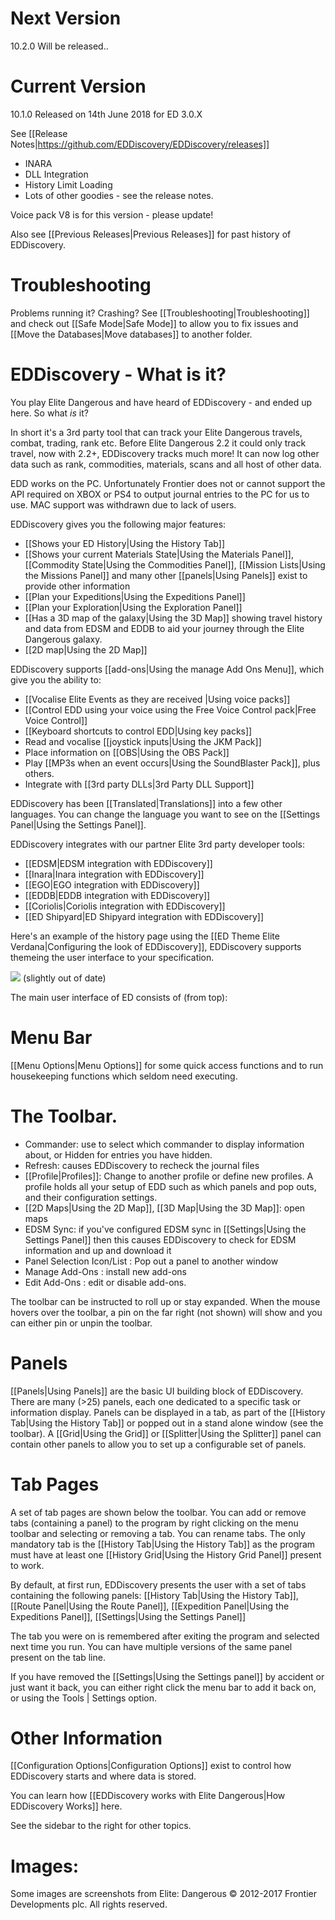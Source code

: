 # Next Version

10.2.0 Will be released..

# Current Version

10.1.0 Released on 14th June 2018 for ED 3.0.X

See [[Release Notes|https://github.com/EDDiscovery/EDDiscovery/releases]]

* INARA
* DLL Integration
* History Limit Loading
* Lots of other goodies - see the release notes.

Voice pack V8 is for this version - please update!

Also see [[Previous Releases|Previous Releases]] for past history of EDDiscovery.

# Troubleshooting
Problems running it? Crashing? See [[Troubleshooting|Troubleshooting]] and check out [[Safe Mode|Safe Mode]] to allow you to fix issues and [[Move the Databases|Move databases]] to another folder.

# EDDiscovery - What is it?

You play Elite Dangerous and have heard of EDDiscovery - and ended up here.  So what _is_ it?  
  
In short it's a 3rd party tool that can track your Elite Dangerous travels, combat, trading, rank etc. Before Elite Dangerous 2.2 it could only track travel, now with 2.2+, EDDiscovery tracks much more! It can now log other data such as rank, commodities, materials, scans and all host of other data.

EDD works on the PC.  Unfortunately Frontier does not or cannot support the API required on XBOX or PS4 to output journal entries to the PC for us to use.  MAC support was withdrawn due to lack of users.

EDDiscovery gives you the following major features:

* [[Shows your ED History|Using the History Tab]]
* [[Shows your current Materials State|Using the Materials Panel]], [[Commodity State|Using the Commodities Panel]], [[Mission Lists|Using the Missions Panel]] and many other [[panels|Using Panels]] exist to provide other information
* [[Plan your Expeditions|Using the Expeditions Panel]]
* [[Plan your Exploration|Using the Exploration Panel]]
* [[Has a 3D map of the galaxy|Using the 3D Map]] showing travel history and data from EDSM and EDDB to aid your journey through the Elite Dangerous galaxy.
* [[2D map|Using the 2D Map]] 

EDDiscovery supports [[add-ons|Using the manage Add Ons Menu]], which give you the ability to:

* [[Vocalise Elite Events as they are received |Using voice packs]]
* [[Control EDD using your voice using the Free Voice Control pack|Free Voice Control]]
* [[Keyboard shortcuts to control EDD|Using key packs]] 
* Read and vocalise [[joystick inputs|Using the JKM Pack]]
* Place information on [[OBS|Using the OBS Pack]]
* Play [[MP3s when an event occurs|Using the SoundBlaster Pack]], plus others.
* Integrate with [[3rd party DLLs|3rd Party DLL Support]]

EDDiscovery has been [[Translated|Translations]] into a few other languages.  You can change the language you want to see on the [[Settings Panel|Using the Settings Panel]].

EDDiscovery integrates with our partner Elite 3rd party developer tools:

* [[EDSM|EDSM integration with EDDiscovery]]
* [[Inara|Inara integration with EDDiscovery]]
* [[EGO|EGO integration with EDDiscovery]]
* [[EDDB|EDDB integration with EDDiscovery]]
* [[Coriolis|Coriolis integration with EDDiscovery]]
* [[ED Shipyard|ED Shipyard integration with EDDiscovery]]

Here's an example of the history page using the [[ED Theme Elite Verdana|Configuring the look of EDDiscovery]], EDDiscovery supports themeing the user interface to your specification.

![](https://i.imgur.com/mTD6Pkf.png)
(slightly out of date)

The main user interface of ED consists of (from top):

# Menu Bar
[[Menu Options|Menu Options]] for some quick access functions and to run housekeeping functions which seldom need executing.

# The Toolbar.  
* Commander: use to select which commander to display information about, or Hidden for entries you have hidden.
* Refresh: causes EDDiscovery to recheck the journal files
* [[Profile|Profiles]]: Change to another profile or define new profiles. A profile holds all your setup of EDD such as which panels and pop outs, and their configuration settings.
* [[2D Maps|Using the 2D Map]], [[3D Map|Using the 3D Map]]: open maps
* EDSM Sync: if you've configured EDSM sync in [[Settings|Using the Settings Panel]] then this causes EDDiscovery to check for EDSM information and up and download it
* Panel Selection Icon/List : Pop out a panel to another window
* Manage Add-Ons : install new add-ons
* Edit Add-Ons : edit or disable add-ons.

The toolbar can be instructed to roll up or stay expanded. When the mouse hovers over the toolbar, a pin on the far right (not shown) will show and you can either pin or unpin the toolbar.

# Panels
[[Panels|Using Panels]] are the basic UI building block of EDDiscovery. There are many (>25) panels, each one dedicated to a specific task or information display. Panels can be displayed in a tab, as part of the [[History Tab|Using the History Tab]] or popped out in a stand alone window (see the toolbar).  A [[Grid|Using the Grid]] or [[Splitter|Using the Splitter]] panel can contain other panels to allow you to set up a configurable set of panels.

# Tab Pages
A set of tab pages are shown below the toolbar.  You can add or remove tabs (containing a panel) to the program by right clicking on the menu toolbar and selecting or removing a tab. You can rename tabs. The only mandatory tab is the [[History Tab|Using the History Tab]] as the program must have at least one [[History Grid|Using the History Grid Panel]] present to work.

By default, at first run, EDDiscovery presents the user with a set of tabs containing the following panels: [[History Tab|Using the History Tab]], [[Route Panel|Using the Route Panel]], [[Expedition Panel|Using the Expeditions Panel]], [[Settings|Using the Settings Panel]]

The tab you were on is remembered after exiting the program and selected next time you run.  You can have multiple versions of the same panel present on the tab line.

If you have removed the [[Settings|Using the Settings panel]] by accident or just want it back, you can either right click the menu bar to add it back on, or using the Tools | Settings option.

# Other Information

[[Configuration Options|Configuration Options]] exist to control how EDDiscovery starts and where data is stored.

You can learn how [[EDDiscovery works with Elite Dangerous|How EDDiscovery Works]] here.

See the sidebar to the right for other topics.

# Images:
Some images are screenshots from Elite: Dangerous © 2012-2017 Frontier Developments plc. All rights reserved.